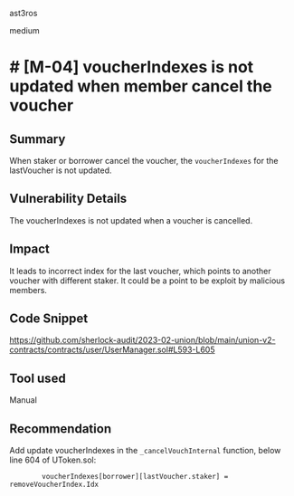 ast3ros

medium

# # [M-04] voucherIndexes is not updated when member cancel the voucher

## Summary

When staker or borrower cancel the voucher, the `voucherIndexes` for the lastVoucher is not updated.

## Vulnerability Details

The voucherIndexes is not updated when a voucher is cancelled.

## Impact

It leads to incorrect index for the last voucher, which points to another voucher with different staker. It could be a point to be exploit by malicious members.

## Code Snippet

https://github.com/sherlock-audit/2023-02-union/blob/main/union-v2-contracts/contracts/user/UserManager.sol#L593-L605

## Tool used

Manual

## Recommendation

Add update voucherIndexes in the `_cancelVouchInternal` function, below line 604 of UToken.sol:

            voucherIndexes[borrower][lastVoucher.staker] = removeVoucherIndex.Idx